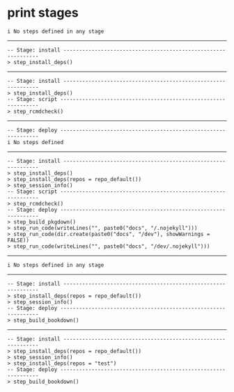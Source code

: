 # print stages

    i No steps defined in any stage

---

    -- Stage: install --------------------------------------------------------------
    > step_install_deps()

---

    -- Stage: install --------------------------------------------------------------
    > step_install_deps()
    -- Stage: script ---------------------------------------------------------------
    > step_rcmdcheck()

---

    -- Stage: deploy ---------------------------------------------------------------
    i No steps defined

---

    -- Stage: install --------------------------------------------------------------
    > step_install_deps()
    > step_install_deps(repos = repo_default())
    > step_session_info()
    -- Stage: script ---------------------------------------------------------------
    > step_rcmdcheck()
    -- Stage: deploy ---------------------------------------------------------------
    > step_build_pkgdown()
    > step_run_code(writeLines("", paste0("docs", "/.nojekyll")))
    > step_run_code(dir.create(paste0("docs", "/dev"), showWarnings = FALSE))
    > step_run_code(writeLines("", paste0("docs", "/dev/.nojekyll")))

---

    i No steps defined in any stage

---

    -- Stage: install --------------------------------------------------------------
    > step_install_deps(repos = repo_default())
    > step_session_info()
    -- Stage: deploy ---------------------------------------------------------------
    > step_build_bookdown()

---

    -- Stage: install --------------------------------------------------------------
    > step_install_deps(repos = repo_default())
    > step_session_info()
    > step_install_deps(repos = "test")
    -- Stage: deploy ---------------------------------------------------------------
    > step_build_bookdown()

